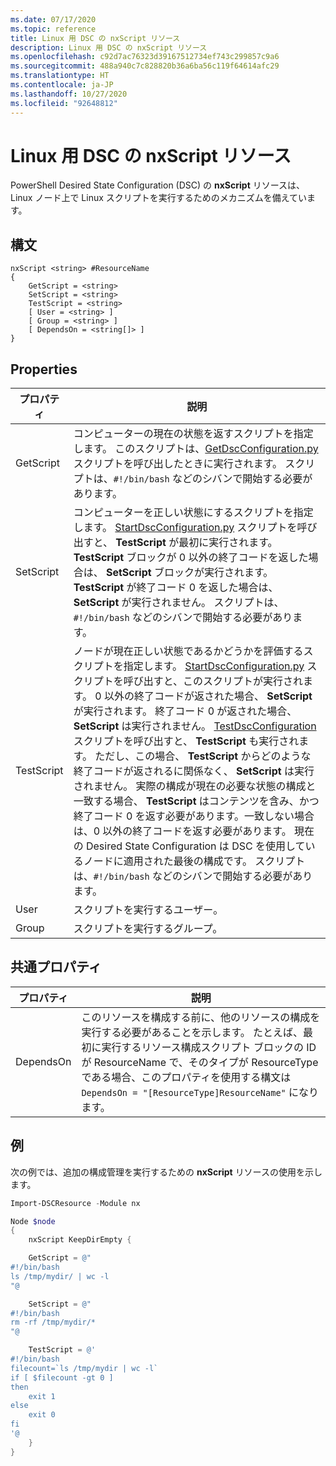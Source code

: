 ```yaml
---
ms.date: 07/17/2020
ms.topic: reference
title: Linux 用 DSC の nxScript リソース
description: Linux 用 DSC の nxScript リソース
ms.openlocfilehash: c92d7ac76323d39167512734ef743c299857c9a6
ms.sourcegitcommit: 488a940c7c828820b36a6ba56c119f64614afc29
ms.translationtype: HT
ms.contentlocale: ja-JP
ms.lasthandoff: 10/27/2020
ms.locfileid: "92648812"
---
```

# <a name="dsc-for-linux-nxscript-resource"></a>Linux 用 DSC の nxScript リソース

PowerShell Desired State Configuration (DSC) の **nxScript** リソースは、Linux ノード上で Linux スクリプトを実行するためのメカニズムを備えています。

## <a name="syntax"></a>構文

```Syntax
nxScript <string> #ResourceName
{
    GetScript = <string>
    SetScript = <string>
    TestScript = <string>
    [ User = <string> ]
    [ Group = <string> ]
    [ DependsOn = <string[]> ]
}
```

## <a name="properties"></a>Properties

|プロパティ |説明 |
|---|---|
|GetScript |コンピューターの現在の状態を返すスクリプトを指定します。 このスクリプトは、[GetDscConfiguration.py](https://github.com/Microsoft/PowerShell-DSC-for-Linux#performing-dsc-operations-from-the-linux-computer) スクリプトを呼び出したときに実行されます。 スクリプトは、`#!/bin/bash` などのシバンで開始する必要があります。 |
|SetScript |コンピューターを正しい状態にするスクリプトを指定します。 [StartDscConfiguration.py](https://github.com/Microsoft/PowerShell-DSC-for-Linux#performing-dsc-operations-from-the-linux-computer) スクリプトを呼び出すと、 **TestScript** が最初に実行されます。 **TestScript** ブロックが 0 以外の終了コードを返した場合は、 **SetScript** ブロックが実行されます。 **TestScript** が終了コード 0 を返した場合は、 **SetScript** が実行されません。 スクリプトは、`#!/bin/bash` などのシバンで開始する必要があります。 |
|TestScript |ノードが現在正しい状態であるかどうかを評価するスクリプトを指定します。 [StartDscConfiguration.py](https://github.com/Microsoft/PowerShell-DSC-for-Linux#performing-dsc-operations-from-the-linux-computer) スクリプトを呼び出すと、このスクリプトが実行されます。 0 以外の終了コードが返された場合、 **SetScript** が実行されます。 終了コード 0 が返された場合、 **SetScript** は実行されません。 [TestDscConfiguration](https://github.com/Microsoft/PowerShell-DSC-for-Linux#performing-dsc-operations-from-the-linux-computer) スクリプトを呼び出すと、 **TestScript** も実行されます。 ただし、この場合、 **TestScript** からどのような終了コードが返されるに関係なく、 **SetScript** は実行されません。 実際の構成が現在の必要な状態の構成と一致する場合、 **TestScript** はコンテンツを含み、かつ終了コード 0 を返す必要があります。一致しない場合は、0 以外の終了コードを返す必要があります。 現在の Desired State Configuration は DSC を使用しているノードに適用された最後の構成です。 スクリプトは、`#!/bin/bash` などのシバンで開始する必要があります。 |
|User |スクリプトを実行するユーザー。 |
|Group |スクリプトを実行するグループ。 |

## <a name="common-properties"></a>共通プロパティ

|プロパティ |説明 |
|---|---|
|DependsOn |このリソースを構成する前に、他のリソースの構成を実行する必要があることを示します。 たとえば、最初に実行するリソース構成スクリプト ブロックの ID が ResourceName で、そのタイプが ResourceType である場合、このプロパティを使用する構文は `DependsOn = "[ResourceType]ResourceName"` になります。 |

## <a name="example"></a>例

次の例では、追加の構成管理を実行するための **nxScript** リソースの使用を示します。

```powershell
Import-DSCResource -Module nx

Node $node
{
    nxScript KeepDirEmpty {

    GetScript = @"
#!/bin/bash
ls /tmp/mydir/ | wc -l
"@

    SetScript = @"
#!/bin/bash
rm -rf /tmp/mydir/*
"@

    TestScript = @'
#!/bin/bash
filecount=`ls /tmp/mydir | wc -l`
if [ $filecount -gt 0 ]
then
    exit 1
else
    exit 0
fi
'@
    }
}
```
